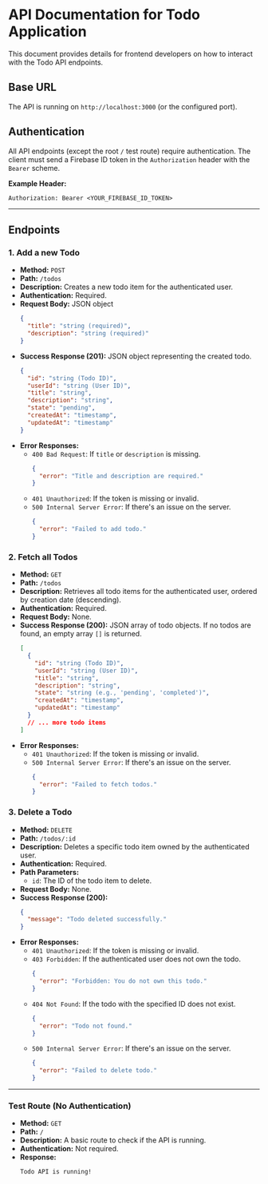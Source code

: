 # API Documentation for Todo Application

This document provides details for frontend developers on how to interact with the Todo API endpoints.

## Base URL

The API is running on `http://localhost:3000` (or the configured port).

## Authentication

All API endpoints (except the root `/` test route) require authentication. The client must send a Firebase ID token in the `Authorization` header with the `Bearer` scheme.

**Example Header:**
```
Authorization: Bearer <YOUR_FIREBASE_ID_TOKEN>
```

---

## Endpoints

### 1. Add a new Todo

*   **Method:** `POST`
*   **Path:** `/todos`
*   **Description:** Creates a new todo item for the authenticated user.
*   **Authentication:** Required.
*   **Request Body:** JSON object
    ```json
    {
      "title": "string (required)",
      "description": "string (required)"
    }
    ```
*   **Success Response (201):** JSON object representing the created todo.
    ```json
    {
      "id": "string (Todo ID)",
      "userId": "string (User ID)",
      "title": "string",
      "description": "string",
      "state": "pending",
      "createdAt": "timestamp",
      "updatedAt": "timestamp"
    }
    ```
*   **Error Responses:**
    *   `400 Bad Request`: If `title` or `description` is missing.
        ```json
        {
          "error": "Title and description are required."
        }
        ```
    *   `401 Unauthorized`: If the token is missing or invalid.
    *   `500 Internal Server Error`: If there's an issue on the server.
        ```json
        {
          "error": "Failed to add todo."
        }
        ```

### 2. Fetch all Todos

*   **Method:** `GET`
*   **Path:** `/todos`
*   **Description:** Retrieves all todo items for the authenticated user, ordered by creation date (descending).
*   **Authentication:** Required.
*   **Request Body:** None.
*   **Success Response (200):** JSON array of todo objects. If no todos are found, an empty array `[]` is returned.
    ```json
    [
      {
        "id": "string (Todo ID)",
        "userId": "string (User ID)",
        "title": "string",
        "description": "string",
        "state": "string (e.g., 'pending', 'completed')",
        "createdAt": "timestamp",
        "updatedAt": "timestamp"
      }
      // ... more todo items
    ]
    ```
*   **Error Responses:**
    *   `401 Unauthorized`: If the token is missing or invalid.
    *   `500 Internal Server Error`: If there's an issue on the server.
        ```json
        {
          "error": "Failed to fetch todos."
        }
        ```

### 3. Delete a Todo

*   **Method:** `DELETE`
*   **Path:** `/todos/:id`
*   **Description:** Deletes a specific todo item owned by the authenticated user.
*   **Authentication:** Required.
*   **Path Parameters:**
    *   `id`: The ID of the todo item to delete.
*   **Request Body:** None.
*   **Success Response (200):**
    ```json
    {
      "message": "Todo deleted successfully."
    }
    ```
*   **Error Responses:**
    *   `401 Unauthorized`: If the token is missing or invalid.
    *   `403 Forbidden`: If the authenticated user does not own the todo.
        ```json
        {
          "error": "Forbidden: You do not own this todo."
        }
        ```
    *   `404 Not Found`: If the todo with the specified ID does not exist.
        ```json
        {
          "error": "Todo not found."
        }
        ```
    *   `500 Internal Server Error`: If there's an issue on the server.
        ```json
        {
          "error": "Failed to delete todo."
        }
        ```

---

### Test Route (No Authentication)

*   **Method:** `GET`
*   **Path:** `/`
*   **Description:** A basic route to check if the API is running.
*   **Authentication:** Not required.
*   **Response:**
    ```
    Todo API is running!
